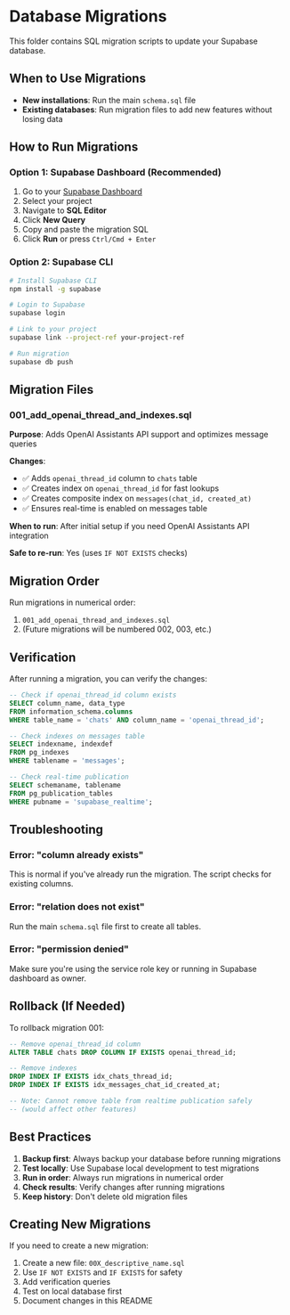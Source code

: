 # Database Migrations

This folder contains SQL migration scripts to update your Supabase database.

## When to Use Migrations

- **New installations**: Run the main `schema.sql` file
- **Existing databases**: Run migration files to add new features without losing data

## How to Run Migrations

### Option 1: Supabase Dashboard (Recommended)

1. Go to your [Supabase Dashboard](https://supabase.com/dashboard)
2. Select your project
3. Navigate to **SQL Editor**
4. Click **New Query**
5. Copy and paste the migration SQL
6. Click **Run** or press `Ctrl/Cmd + Enter`

### Option 2: Supabase CLI

```bash
# Install Supabase CLI
npm install -g supabase

# Login to Supabase
supabase login

# Link to your project
supabase link --project-ref your-project-ref

# Run migration
supabase db push
```

## Migration Files

### 001_add_openai_thread_and_indexes.sql

**Purpose**: Adds OpenAI Assistants API support and optimizes message queries

**Changes**:
- ✅ Adds `openai_thread_id` column to `chats` table
- ✅ Creates index on `openai_thread_id` for fast lookups
- ✅ Creates composite index on `messages(chat_id, created_at)`
- ✅ Ensures real-time is enabled on messages table

**When to run**: After initial setup if you need OpenAI Assistants API integration

**Safe to re-run**: Yes (uses `IF NOT EXISTS` checks)

## Migration Order

Run migrations in numerical order:
1. `001_add_openai_thread_and_indexes.sql`
2. (Future migrations will be numbered 002, 003, etc.)

## Verification

After running a migration, you can verify the changes:

```sql
-- Check if openai_thread_id column exists
SELECT column_name, data_type
FROM information_schema.columns
WHERE table_name = 'chats' AND column_name = 'openai_thread_id';

-- Check indexes on messages table
SELECT indexname, indexdef
FROM pg_indexes
WHERE tablename = 'messages';

-- Check real-time publication
SELECT schemaname, tablename
FROM pg_publication_tables
WHERE pubname = 'supabase_realtime';
```

## Troubleshooting

### Error: "column already exists"
This is normal if you've already run the migration. The script checks for existing columns.

### Error: "relation does not exist"
Run the main `schema.sql` file first to create all tables.

### Error: "permission denied"
Make sure you're using the service role key or running in Supabase dashboard as owner.

## Rollback (If Needed)

To rollback migration 001:

```sql
-- Remove openai_thread_id column
ALTER TABLE chats DROP COLUMN IF EXISTS openai_thread_id;

-- Remove indexes
DROP INDEX IF EXISTS idx_chats_thread_id;
DROP INDEX IF EXISTS idx_messages_chat_id_created_at;

-- Note: Cannot remove table from realtime publication safely
-- (would affect other features)
```

## Best Practices

1. **Backup first**: Always backup your database before running migrations
2. **Test locally**: Use Supabase local development to test migrations
3. **Run in order**: Always run migrations in numerical order
4. **Check results**: Verify changes after running migrations
5. **Keep history**: Don't delete old migration files

## Creating New Migrations

If you need to create a new migration:

1. Create a new file: `00X_descriptive_name.sql`
2. Use `IF NOT EXISTS` and `IF EXISTS` for safety
3. Add verification queries
4. Test on local database first
5. Document changes in this README
